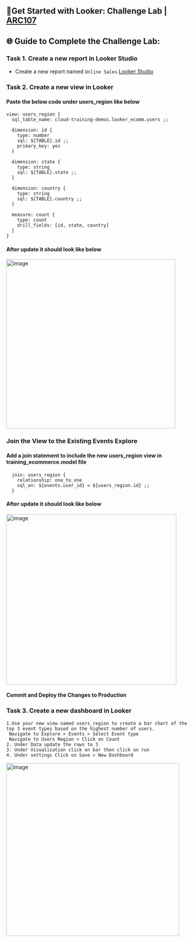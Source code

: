 ## 🚀Get Started with Looker: Challenge Lab | [ARC107](https://www.cloudskillsboost.google/focuses/61470?parent=catalog)


## 🌐 **Guide to Complete the Challenge Lab:**

### Task 1. Create a new report in Looker Studio ###

* Create a new report named `Online Sales` [Looker Studio](http://lookerstudio.google.com/)

### Task 2. Create a new view in Looker ####
#### Paste the below code under users_region like below

```
view: users_region {
  sql_table_name: cloud-training-demos.looker_ecomm.users ;;
  
  dimension: id {
    type: number
    sql: ${TABLE}.id ;;
    primary_key: yes
  }
  
  dimension: state {
    type: string
    sql: ${TABLE}.state ;;
  }
  
  dimension: country {
    type: string
    sql: ${TABLE}.country ;;
  }
  
  measure: count {
    type: count
    drill_fields: [id, state, country]
  }
}
```
#### After update it should look like below ####
<img width="448" alt="image" src="https://github.com/user-attachments/assets/461ae3fb-2c80-4098-bd6f-61ed4ab82a49">

### Join the View to the Existing Events Explore ###
#### Add a join statement to include the new users_region view in training_ecommerce.model file ####

```
  join: users_region {
    relationship: one_to_one
    sql_on: ${events.user_id} = ${users_region.id} ;;
  }

```
#### After update it should look like below ####
<img width="451" alt="image" src="https://github.com/user-attachments/assets/82683538-45ac-45b3-bfee-bcc25933a16a">

#### Commit and Deploy the Changes to Production ####

### Task 3. Create a new dashboard in Looker ###
```
1.Use your new view named users_region to create a bar chart of the top 3 event types based on the highest number of users.
 Navigate to Explore > Events > Select Event type
 Navigate to Users Region > Click on Count
2. Under Data update the rows to 3
3. Under Visualization click on bar then click on run
4. Under settings Click on Save > New Dashboard
```
<img width="458" alt="image" src="https://github.com/user-attachments/assets/ae439325-9f82-44c4-ac6c-394902f78c45">


